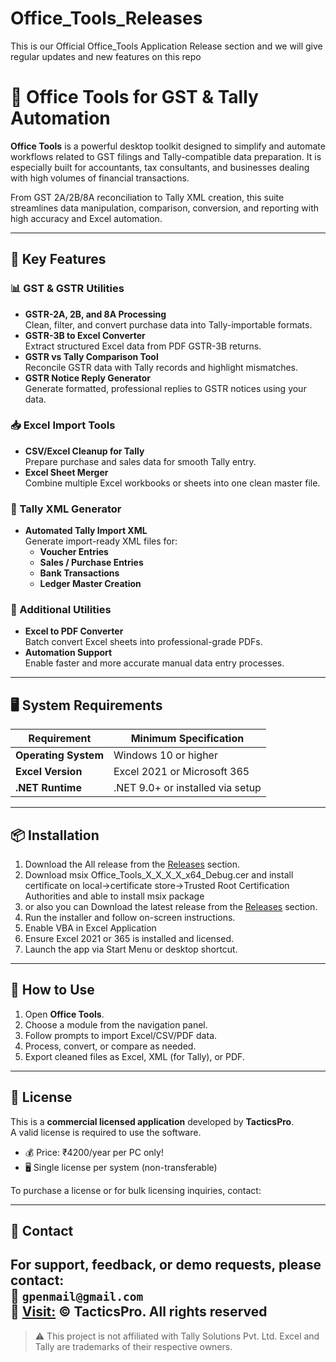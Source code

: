 # Office_Tools_Releases
This is our Official Office_Tools Application Release section and we will give regular updates and new features on this repo

# 🧾 Office Tools for GST & Tally Automation

**Office Tools** is a powerful desktop toolkit designed to simplify and automate workflows related to GST filings and Tally-compatible data preparation. It is especially built for accountants, tax consultants, and businesses dealing with high volumes of financial transactions.

From GST 2A/2B/8A reconciliation to Tally XML creation, this suite streamlines data manipulation, comparison, conversion, and reporting with high accuracy and Excel automation.

---

## 🚀 Key Features

### 📊 GST & GSTR Utilities
- **GSTR-2A, 2B, and 8A Processing**  
  Clean, filter, and convert purchase data into Tally-importable formats.
- **GSTR-3B to Excel Converter**  
  Extract structured Excel data from PDF GSTR-3B returns.
- **GSTR vs Tally Comparison Tool**  
  Reconcile GSTR data with Tally records and highlight mismatches.
- **GSTR Notice Reply Generator**  
  Generate formatted, professional replies to GSTR notices using your data.

### 📥 Excel Import Tools
- **CSV/Excel Cleanup for Tally**  
  Prepare purchase and sales data for smooth Tally entry.
- **Excel Sheet Merger**  
  Combine multiple Excel workbooks or sheets into one clean master file.

### 🧾 Tally XML Generator
- **Automated Tally Import XML**  
  Generate import-ready XML files for:
  - **Voucher Entries**
  - **Sales / Purchase Entries**
  - **Bank Transactions**
  - **Ledger Master Creation**

### 🧰 Additional Utilities
- **Excel to PDF Converter**  
  Batch convert Excel sheets into professional-grade PDFs.
- **Automation Support**  
  Enable faster and more accurate manual data entry processes.

---

## 🖥️ System Requirements

| Requirement          | Minimum Specification       |
|----------------------|------------------------------|
| **Operating System** | Windows 10 or higher         |
| **Excel Version**    | Excel 2021 or Microsoft 365  |
| **.NET Runtime**     | .NET 9.0+ or installed via setup |

---

## 📦 Installation

1. Download the All release from the [Releases](https://github.com/TacticsPro/Office_Tools_Releases/releases) section.
2. Download msix Office_Tools_X_X_X_X_x64_Debug.cer and install certificate on local->certificate store->Trusted Root Certification Authorities and able to install msix package
3. or also you can Download the latest release from the [Releases](https://github.com/TacticsPro/Office_Tools_Latest_Version) section.
4. Run the installer and follow on-screen instructions.
5. Enable VBA in Excel Application
6. Ensure Excel 2021 or 365 is installed and licensed.
7. Launch the app via Start Menu or desktop shortcut.

---

## 📘 How to Use

1. Open **Office Tools**.
2. Choose a module from the navigation panel.
3. Follow prompts to import Excel/CSV/PDF data.
4. Process, convert, or compare as needed.
5. Export cleaned files as Excel, XML (for Tally), or PDF.

---

## 📄 License

This is a **commercial licensed application** developed by **TacticsPro**.  
A valid license is required to use the software.

- 💰 Price: ₹4200/year per PC only!
- 🖥️ Single license per system (non-transferable)

To purchase a license or for bulk licensing inquiries, contact:

---
## 📧 Contact

For support, feedback, or demo requests, please contact:  
📩 `gpenmail@gmail.com`  
🔗 [Visit:](https://github.com/TacticsPro/Office_Tools_Latest_Version/tree/main/Office_Tools_WinUi3/MSIX)
 © TacticsPro. All rights reserved
---

> ⚠️ This project is not affiliated with Tally Solutions Pvt. Ltd. Excel and Tally are trademarks of their respective owners.

